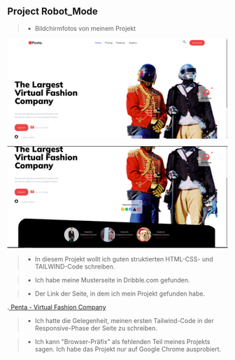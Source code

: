 ## Project Robot_Mode

> - Bildchirmfotos von meinem Projekt



![reference image](images/reference1.png)




![reference image](images/reference2.png)



> - In diesem Projekt wollt ich guten struktierten HTML-CSS- und TAILWIND-Code schreiben.

> - Ich habe meine Musterseite in Dribble.com gefunden.

>- Der Link der Seite, in dem ich mein Projekt gefunden habe.

   .[ Penta - Virtual Fashion Company ](https://dribbble.com/shots/16924520-Penta-Virtual-Fashion-Company?utm_source=Clipboard_Shot&utm_campaign=ssnabilla&utm_content=Penta%20-%20%20Virtual%20Fashion%20Company&utm_medium=Social_Share&utm_source=Clipboard_Shot&utm_campaign=ssnabilla&utm_content=Penta%20-%20%20Virtual%20Fashion%20Company&utm_medium=Social_Share)

> - Ich hatte die Gelegenheit, meinen ersten Tailwind-Code in der Responsive-Phase der Seite zu schreiben.

> - Ich kann "Browser-Präfix" als fehlenden Teil meines Projekts sagen. Ich habe das Projekt nur auf Google Chrome ausprobiert.



